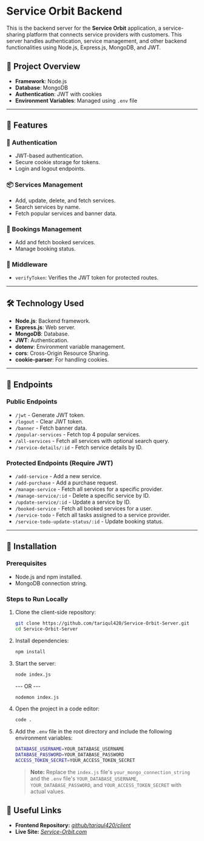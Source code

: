 # Service Orbit Backend

This is the backend server for the **Service Orbit** application, a service-sharing platform that connects service providers with customers. This server handles authentication, service management, and other backend functionalities using Node.js, Express.js, MongoDB, and JWT.

## 🚀 Project Overview

- **Framework**: Node.js
- **Database**: MongoDB
- **Authentication**: JWT with cookies
- **Environment Variables**: Managed using `.env` file

---

## 📜 Features

### 🔐 Authentication

- JWT-based authentication.
- Secure cookie storage for tokens.
- Login and logout endpoints.

### 📦 Services Management

- Add, update, delete, and fetch services.
- Search services by name.
- Fetch popular services and banner data.

### 📑 Bookings Management

- Add and fetch booked services.
- Manage booking status.

### 🔧 Middleware

- `verifyToken`: Verifies the JWT token for protected routes.

---

## 🛠 Technology Used

- **Node.js**: Backend framework.
- **Express.js**: Web server.
- **MongoDB**: Database.
- **JWT**: Authentication.
- **dotenv**: Environment variable management.
- **cors**: Cross-Origin Resource Sharing.
- **cookie-parser**: For handling cookies.

---

## 🔗 Endpoints

### Public Endpoints

- `/jwt` - Generate JWT token.
- `/logout` - Clear JWT token.
- `/banner` - Fetch banner data.
- `/popular-services` - Fetch top 4 popular services.
- `/all-services` - Fetch all services with optional search query.
- `/service-details/:id` - Fetch service details by ID.

### Protected Endpoints (Require JWT)

- `/add-service` - Add a new service.
- `/add-purchase` - Add a purchase request.
- `/manage-service` - Fetch all services for a specific provider.
- `/manage-service/:id` - Delete a specific service by ID.
- `/update-service/:id` - Update a service by ID.
- `/booked-service` - Fetch all booked services for a user.
- `/service-todo` - Fetch all tasks assigned to a service provider.
- `/service-todo-update-status/:id` - Update booking status.

---

## 🚀 Installation

### Prerequisites

- Node.js and npm installed.
- MongoDB connection string.

### Steps to Run Locally

1. Clone the client-side repository:

   ```bash
   git clone https://github.com/tariqul420/Service-Orbit-Server.git
   cd Service-Orbit-Server
   ```

2. Install dependencies:

   ```bash
   npm install
   ```

3. Start the server:

   ```bash
   node index.js
   ```

   --- OR ---

   ```bash
   nodemon index.js
   ```

4. Open the project in a code editor:
   ```bash
   code .
   ```
5. Add the `.env` file in the root directory and include the following environment variables:
   ```bash
   DATABASE_USERNAME=YOUR_DATABASE_USERNAME
   DATABASE_PASSWORD=YOUR_DATABASE_PASSWORD
   ACCESS_TOKEN_SECRET=YOUR_ACCESS_TOKEN_SECRET
   ```
   > **Note:** Replace the `index.js` file's `your_mongo_connection_string` and the `.env` file's `YOUR_DATABASE_USERNAME`, `YOUR_DATABASE_PASSWORD`, and `YOUR_ACCESS_TOKEN_SECRET` with actual values.

## 🔗 Useful Links

- **Frontend Repository:** [_github/tariqul420/client_](https://github.com/tariqul420/Service-Orbit.git)
- **Live Site:** [_Service-Orbit.com_](https://service-orbit.web.app)
